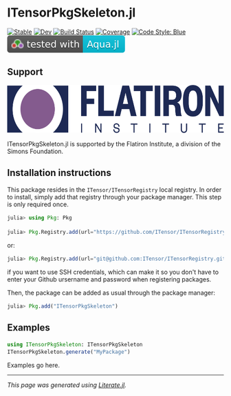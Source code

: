 # ITensorPkgSkeleton.jl

[![Stable](https://img.shields.io/badge/docs-stable-blue.svg)](https://ITensor.github.io/ITensorPkgSkeleton.jl/stable/)
[![Dev](https://img.shields.io/badge/docs-dev-blue.svg)](https://ITensor.github.io/ITensorPkgSkeleton.jl/dev/)
[![Build Status](https://github.com/ITensor/ITensorPkgSkeleton.jl/actions/workflows/Tests.yml/badge.svg?branch=main)](https://github.com/ITensor/ITensorPkgSkeleton.jl/actions/workflows/Tests.yml?query=branch%3Amain)
[![Coverage](https://codecov.io/gh/ITensor/ITensorPkgSkeleton.jl/branch/main/graph/badge.svg)](https://codecov.io/gh/ITensor/ITensorPkgSkeleton.jl)
[![Code Style: Blue](https://img.shields.io/badge/code%20style-blue-4495d1.svg)](https://github.com/invenia/BlueStyle)
[![Aqua](https://raw.githubusercontent.com/JuliaTesting/Aqua.jl/master/badge.svg)](https://github.com/JuliaTesting/Aqua.jl)

## Support

<img src="docs/src/assets/CCQ.png" width="584" height="111" alt="Flatiron Center for Computational Quantum Physics logo.">

ITensorPkgSkeleton.jl is supported by the Flatiron Institute, a division of the Simons Foundation.

## Installation instructions

This package resides in the `ITensor/ITensorRegistry` local registry.
In order to install, simply add that registry through your package manager.
This step is only required once.
```julia
julia> using Pkg: Pkg

julia> Pkg.Registry.add(url="https://github.com/ITensor/ITensorRegistry")
```
or:
```julia
julia> Pkg.Registry.add(url="git@github.com:ITensor/ITensorRegistry.git")
```
if you want to use SSH credentials, which can make it so you don't have to enter your Github ursername and password when registering packages.

Then, the package can be added as usual through the package manager:

```julia
julia> Pkg.add("ITensorPkgSkeleton")
```

## Examples

````julia
using ITensorPkgSkeleton: ITensorPkgSkeleton
ITensorPkgSkeleton.generate("MyPackage")
````

Examples go here.

---

*This page was generated using [Literate.jl](https://github.com/fredrikekre/Literate.jl).*

